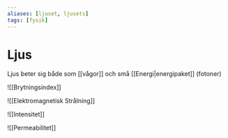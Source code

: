 ```yaml
---
aliases: [ljuset, ljusets]
tags: [fysik]
---
```


# Ljus

Ljus beter sig både som [[vågor]] och små [[Energi|energipaket]] (fotoner)

![[Brytningsindex]]

![[Elektromagnetisk Strålning]]

![[Intensitet]]

![[Permeabilitet]]
